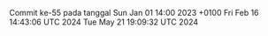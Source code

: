 Commit ke-55 pada tanggal Sun Jan 01 14:00 2023 +0100
Fri Feb 16 14:43:06 UTC 2024
Tue May 21 19:09:32 UTC 2024
